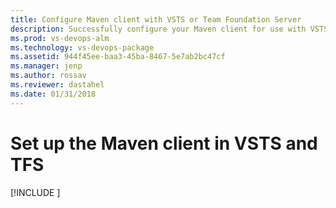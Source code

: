 ```yaml
---
title: Configure Maven client with VSTS or Team Foundation Server
description: Successfully configure your Maven client for use with VSTS or Team Foundation Server
ms.prod: vs-devops-alm
ms.technology: vs-devops-package
ms.assetid: 944f45ee-baa3-45ba-8467-5e7ab2bc47cf
ms.manager: jenp
ms.author: rossav
ms.reviewer: dastahel
ms.date: 01/31/2018
---
```


[//]: # (monikerRange: '>= tfs-2018') 

# Set up the Maven client in VSTS and TFS

[!INCLUDE [](../_shared/maven/pom-and-settings.md)]
